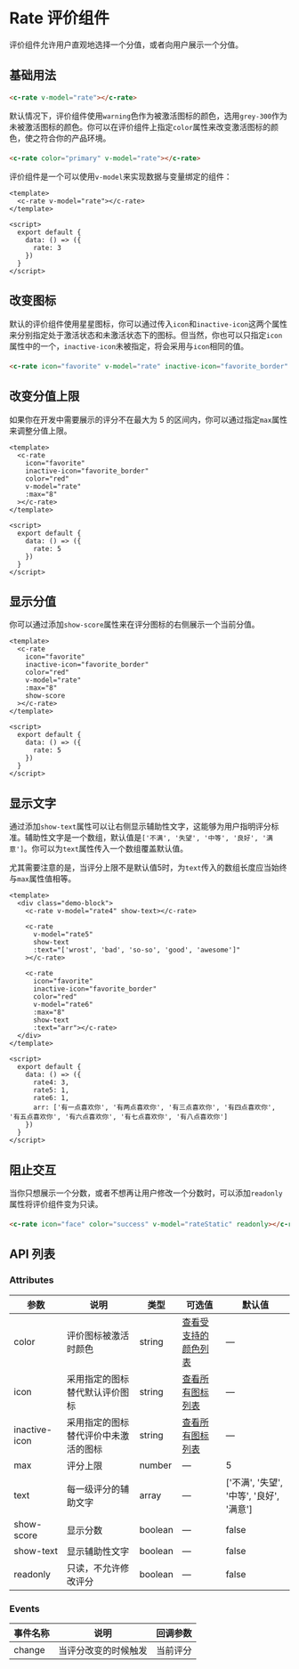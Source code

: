 # Rate 评价组件

评价组件允许用户直观地选择一个分值，或者向用户展示一个分值。

## 基础用法

<div class="demo-block">
  <c-rate v-model="rate"></c-rate>
</div>

```html
<c-rate v-model="rate"></c-rate>
```

默认情况下，评价组件使用`warning`色作为被激活图标的颜色，选用`grey-300`作为未被激活图标的颜色。你可以在评价组件上指定`color`属性来改变激活图标的颜色，使之符合你的产品环境。

<div class="demo-block">
  <c-rate color="primary" v-model="rate"></c-rate>
</div>

```html
<c-rate color="primary" v-model="rate"></c-rate>
```

评价组件是一个可以使用`v-model`来实现数据与变量绑定的组件：

<template>
  <div class="demo-block">
    <c-rate v-model="rate1"></c-rate>
  </div>
</template>

```vue
<template>
  <c-rate v-model="rate"></c-rate>
</template>

<script>
  export default {
    data: () => ({
      rate: 3
    })
  }
</script>
```

## 改变图标

默认的评价组件使用星星图标，你可以通过传入`icon`和`inactive-icon`这两个属性来分别指定处于激活状态和未激活状态下的图标。但当然，你也可以只指定`icon`属性中的一个，`inactive-icon`未被指定，将会采用与`icon`相同的值。

<div class="demo-block">
  <c-rate icon="favorite" v-model="rate" inactive-icon="favorite_border" color="red"></c-rate>
</div>

```html
<c-rate icon="favorite" v-model="rate" inactive-icon="favorite_border" color="red"></c-rate>
```

## 改变分值上限

如果你在开发中需要展示的评分不在最大为 5 的区间内，你可以通过指定`max`属性来调整分值上限。

<template>
  <div class="demo-block">
    <c-rate icon="favorite" inactive-icon="favorite_border" color="red" v-model="rate2" :max="8"></c-rate>
  </div>
</template>

```vue
<template>
  <c-rate
    icon="favorite"
    inactive-icon="favorite_border"
    color="red"
    v-model="rate"
    :max="8"
  ></c-rate>
</template>

<script>
  export default {
    data: () => ({
      rate: 5
    })
  }
</script>
```

## 显示分值

你可以通过添加`show-score`属性来在评分图标的右侧展示一个当前分值。

<template>
  <div class="demo-block">
    <c-rate icon="favorite" inactive-icon="favorite_border" color="red" v-model="rate3" :max="8" show-score></c-rate>
  </div>
</template>

```vue
<template>
  <c-rate
    icon="favorite"
    inactive-icon="favorite_border"
    color="red"
    v-model="rate"
    :max="8"
    show-score
  ></c-rate>
</template>

<script>
  export default {
    data: () => ({
      rate: 5
    })
  }
</script>
```

## 显示文字

通过添加`show-text`属性可以让右侧显示辅助性文字，这能够为用户指明评分标准。辅助性文字是一个数组，默认值是`['不满', '失望', '中等', '良好', '满意']`。你可以为`text`属性传入一个数组覆盖默认值。

尤其需要注意的是，当评分上限不是默认值5时，为`text`传入的数组长度应当始终与`max`属性值相等。

<template>
  <div class="demo-block">
    <c-rate v-model="rate4" show-text></c-rate>
    <br>
    <c-rate v-model="rate5" show-text :text="['wrost', 'bad', 'so-so', 'good', 'awesome']"></c-rate>
    <br>
    <c-rate icon="favorite" inactive-icon="favorite_border" color="red" v-model="rate6" :max="8" show-text :text="['有一点喜欢你', '有两点喜欢你', '有三点喜欢你', '有四点喜欢你', '有五点喜欢你', '有六点喜欢你', '有七点喜欢你', '有八点喜欢你']"></c-rate>
  </div>
</template>

```vue
<template>
  <div class="demo-block">
    <c-rate v-model="rate4" show-text></c-rate>

    <c-rate
      v-model="rate5"
      show-text
      :text="['wrost', 'bad', 'so-so', 'good', 'awesome']"
    ></c-rate>

    <c-rate
      icon="favorite"
      inactive-icon="favorite_border"
      color="red"
      v-model="rate6"
      :max="8"
      show-text
      :text="arr"></c-rate>
  </div>
</template>

<script>
  export default {
    data: () => ({
      rate4: 3,
      rate5: 1,
      rate6: 1,
      arr: ['有一点喜欢你', '有两点喜欢你', '有三点喜欢你', '有四点喜欢你', '有五点喜欢你', '有六点喜欢你', '有七点喜欢你', '有八点喜欢你']
    })
  }
</script>
```

## 阻止交互

当你只想展示一个分数，或者不想再让用户修改一个分数时，可以添加`readonly`属性将评价组件变为只读。

<div class="demo-block">
  <c-rate icon="face" color="success" v-model="rateStatic" readonly></c-rate>
</div>

```html
<c-rate icon="face" color="success" v-model="rateStatic" readonly></c-rate>
```

<script>
  export default {
    data: () => ({
      rate: 0,
      rate1: 3,
      rate2: 5,
      rate3: 5,
      rate4: 3,
      rate5: 1,
      rate6: 1,
      rateStatic: 3
    })
  }
</script>

<style scoped>
  .demo-block {
    margin-top: 20px
  }
</style>

## API 列表

### Attributes
| 参数      | 说明          | 类型      | 可选值                           | 默认值  |
|---------- |-------------- |---------- |-------------------------------- |-------- |
| color | 评价图标被激活时颜色 | string | [查看受支持的颜色列表](color.md) | — |
| icon | 采用指定的图标替代默认评价图标 | string | [查看所有图标列表](icon.md) | — |
| inactive-icon | 采用指定的图标替代评价中未激活的图标 | string | [查看所有图标列表](icon.md) | — |
| max | 评分上限 | number | — | 5 |
| text | 每一级评分的辅助文字 | array | — | ['不满', '失望', '中等', '良好', '满意'] |
| show-score | 显示分数 | boolean | — | false |
| show-text | 显示辅助性文字 | boolean | — | false |
| readonly | 只读，不允许修改评分 | boolean | — | false |

### Events
| 事件名称 | 说明 | 回调参数 |
|---------- |-------- |---------- |
| change | 当评分改变的时候触发 | 当前评分 |